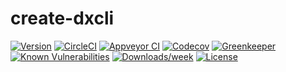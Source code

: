 create-dxcli
============

[![Version](https://img.shields.io/npm/v/create-dxcli.svg)](https://npmjs.org/package/create-dxcli)
[![CircleCI](https://circleci.com/gh/dxcli/create-dxcli/tree/master.svg?style=svg)](https://circleci.com/gh/dxcli/create-dxcli/tree/master)
[![Appveyor CI](https://ci.appveyor.com/api/projects/status/github/dxcli/create-dxcli?branch=master&svg=true)](https://ci.appveyor.com/project/heroku/create-dxcli/branch/master)
[![Codecov](https://codecov.io/gh/dxcli/create-dxcli/branch/master/graph/badge.svg)](https://codecov.io/gh/dxcli/create-dxcli)
[![Greenkeeper](https://badges.greenkeeper.io/dxcli/create-dxcli.svg)](https://greenkeeper.io/)
[![Known Vulnerabilities](https://snyk.io/test/npm/create-dxcli/badge.svg)](https://snyk.io/test/npm/create-dxcli)
[![Downloads/week](https://img.shields.io/npm/dw/create-dxcli.svg)](https://npmjs.org/package/create-dxcli)
[![License](https://img.shields.io/npm/l/create-dxcli.svg)](https://github.com/dxcli/create-dxcli/blob/master/package.json)
